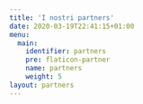 ```yaml
---
title: 'I nostri partners'
date: 2020-03-19T22:41:15+01:00
menu:
  main:
    identifier: partners
    pre: flaticon-partner
    name: partners
    weight: 5
layout: partners
---
```

